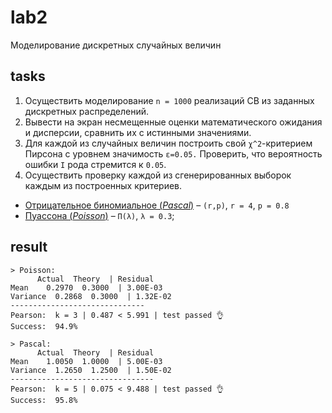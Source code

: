 # lab2
Моделирование дискретных случайных величин

## tasks
1. Осуществить моделирование `n = 1000` реализаций СВ из заданных дискретных распределений.
2. Вывести на экран несмещенные оценки математического ожидания и дисперсии, сравнить их с истинными значениями.
3. Для каждой из случайных величин построить свой `χ^2`-критерием Пирсона с уровнем значимость `ε=0.05.` Проверить, что вероятность ошибки `I` рода стремится к `0.05`.
4. Осуществить проверку каждой из сгенерированных выборок каждым из построенных критериев.

* [Отрицательное биномиальное (*Pascal*)](https://ru.wikipedia.org/wiki/%D0%9E%D1%82%D1%80%D0%B8%D1%86%D0%B0%D1%82%D0%B5%D0%BB%D1%8C%D0%BD%D0%BE%D0%B5_%D0%B1%D0%B8%D0%BD%D0%BE%D0%BC%D0%B8%D0%B0%D0%BB%D1%8C%D0%BD%D0%BE%D0%B5_%D1%80%D0%B0%D1%81%D0%BF%D1%80%D0%B5%D0%B4%D0%B5%D0%BB%D0%B5%D0%BD%D0%B8%D0%B5) – ``(r,p)``, `r = 4`, `p = 0.8`
* [Пуассона (*Poisson*)](https://ru.wikipedia.org/wiki/%D0%A0%D0%B0%D1%81%D0%BF%D1%80%D0%B5%D0%B4%D0%B5%D0%BB%D0%B5%D0%BD%D0%B8%D0%B5_%D0%9F%D1%83%D0%B0%D1%81%D1%81%D0%BE%D0%BD%D0%B0) – `П(λ)`, `λ = 0.3`;


## result
```
> Poisson:
      Actual  Theory  | Residual
Mean    0.2970  0.3000  | 3.00E-03
Variance  0.2868  0.3000  | 1.32E-02
------------------------------
Pearson:  k = 3 | 0.487 < 5.991 | test passed 👌
Success:  94.9%

> Pascal:
      Actual  Theory  | Residual
Mean    1.0050  1.0000  | 5.00E-03
Variance  1.2650  1.2500  | 1.50E-02
--------------------------------
Pearson:  k = 5 | 0.075 < 9.488 | test passed 👌
Success:  95.8%
```

